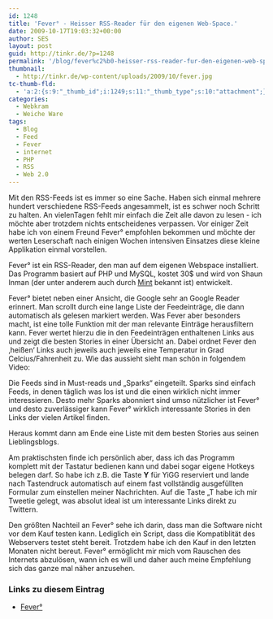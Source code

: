 ```yaml
---
id: 1248
title: 'Fever° - Heisser RSS-Reader für den eigenen Web-Space.'
date: 2009-10-17T19:03:32+00:00
author: SES
layout: post
guid: http://tinkr.de/?p=1248
permalink: '/blog/fever%c2%b0-heisser-rss-reader-fur-den-eigenen-web-space/'
thumbnail:
  - http://tinkr.de/wp-content/uploads/2009/10/fever.jpg
tc-thumb-fld:
  - 'a:2:{s:9:"_thumb_id";i:1249;s:11:"_thumb_type";s:10:"attachment";}'
categories:
  - Webkram
  - Weiche Ware
tags:
  - Blog
  - Feed
  - Fever
  - internet
  - PHP
  - RSS
  - Web 2.0
---
```

Mit den RSS-Feeds ist es immer so eine Sache. Haben sich einmal mehrere hundert verschiedene RSS-Feeds angesammelt, ist es schwer noch Schritt zu halten. An vielenTagen fehlt mir einfach die Zeit alle davon zu lesen - ich möchte aber trotzdem nichts entscheidenes verpassen. Vor einiger Zeit habe ich von einem Freund Fever° empfohlen bekommen und möchte der werten Leserschaft nach einigen Wochen intensiven Einsatzes diese kleine Applikation einmal vorstellen.

Fever° ist ein RSS-Reader, den man auf dem eigenen Webspace installiert. Das Programm basiert auf PHP und MySQL, kostet 30$ und wird von Shaun Inman (der unter anderem auch durch [Mint](http://www.haveamint.com/) bekannt ist) entwickelt.

Fever° bietet neben einer Ansicht, die Google sehr an Google Reader erinnert. Man scrollt durch eine lange Liste der Feedeinträge, die dann automatisch als gelesen markiert werden. Was Fever aber besonders macht, ist eine tolle Funktion mit der man relevante Einträge herausfiltern kann. Fever wertet hierzu die in den Feedeinträgen enthaltenen Links aus und zeigt die besten Stories in einer Übersicht an. Dabei ordnet Fever den &#8218;heißen&#8216; Links auch jeweils auch jeweils eine Temperatur in Grad Celcius/Fahrenheit zu. Wie das aussieht sieht man schön in folgendem Video:



Die Feeds sind in Must-reads und &#8222;Sparks&#8220; eingeteilt. Sparks sind einfach Feeds, in denen täglich was los ist und die einen wirklich nicht immer interessieren. Desto mehr Sparks abonniert sind umso nützlicher ist Fever° und desto zuverlässiger kann Fever° wirklich interessante Stories in den Links der vielen Artikel finden.

Heraus kommt dann am Ende eine Liste mit dem besten Stories aus seinen Lieblingsblogs.

Am praktischsten finde ich persönlich aber, dass ich das Programm komplett mit der Tastatur bedienen kann und dabei sogar eigene Hotkeys belegen darf. So habe ich z.B. die Taste **Y** für YiGG reserviert und lande nach Tastendruck automatisch auf einem fast vollständig ausgefüllten Formular zum einstellen meiner Nachrichten. Auf die Taste &#8222;T habe ich mir Tweetie gelegt, was absolut ideal ist um interessante Links direkt zu Twittern.

Den größten Nachteil an Fever° sehe ich darin, dass man die Software nicht vor dem Kauf testen kann. Lediglich ein Script, dass die Kompatiblität des Webservers testet steht bereit. Trotzdem habe ich den Kauf in den letzten Monaten nicht bereut. Fever° ermöglicht mir mich vom Rauschen des Internets abzulösen, wann ich es will und daher auch meine Empfehlung sich das ganze mal näher anzusehen.

### Links zu diesem Eintrag

  * [Fever°](http://www.feedafever.com/)
